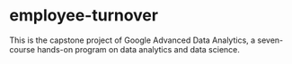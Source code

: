 # employee-turnover
This is the capstone project of Google Advanced Data Analytics, a seven-course hands-on program on data analytics and data science.
